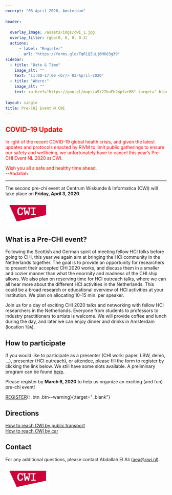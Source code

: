 ```yaml
---
excerpt: "03 April 2020, Amsterdam"

header:

  overlay_image: /assets/imgs/cwi_1.jpg
  overlay_filter: rgba(0, 0, 0, 0.3)
  actions:
      - label: "Register"
        url: "https://forms.gle/TqR1QZuLj6M683g39"
sidebar:
  - title: "Date & Time"
    image_alt: ""
    text: "11:00-17:00 <br/> 03-April-2020"
  - title: "Where:"
    image_alt: ""
    text: <a href="https://goo.gl/maps/a5i27kuFb2mpfvrM8" target="_blank">CWI, Science Park 123 <br/> 1098 XG, Amsterdam </a>

layout: single
title: Pre-CHI Event @ CWI
---
```

## <span style="color:red"> COVID-19 Update </span>

<span style="color:red">In light of the recent COVID-19 global health crisis, and given the latest updates and protocols enacted by RIVM to limit public gatherings to ensure our safety and wellbeing, we unfortunately have to cancel this year’s Pre-CHI Event NL 2020 at CWI.</span>

<span style="color:red">Wish you all a safe and healthy time ahead, <br>
--Abdallah
</span>

---

The second pre-chi event at Centrum Wiskunde &amp; Informatica (CWI) will take place on **Friday, April 3, 2020**.

<a href="https://www.dis.cwi.nl/"><img src="./assets/imgs/logos/cwi.png" width="140"></a>

## What is a Pre-CHI event?

Following the Scottish and German spirit of meeting fellow HCI folks before going to CHI, this year we again aim at bringing the HCI community in the Netherlands together. The goal is to provide an opportunity for researchers to present their accepted CHI 2020 works, and discuss them in a smaller and cozier manner than what the enormity and madness of the CHI ship allows. We also plan on reserving time for HCI outreach talks, where we can all hear more about the different HCI activities in the Netherlands. This could be a broad research or educational overview of HCI activities at your institution. We plan on allocating 10-15 min. per speaker.

Join us for a day of exciting CHI 2020 talks and networking with fellow HCI researchers in the Netherlands. Everyone from students to professors to industry practitioners to artists is welcome. We will provide coffee and lunch during the day, and later we can enjoy dinner and drinks in Amsterdam (location `TBA`).

## How to participate

If you would like to participate as a presenter (CHI work: paper, LBW, demo, ...), presenter (HCI outreach), or attendee, please fill the form to register by clicking the link below. We still have some slots available. A preliminary program can be found [here](program).

Please register by **March 6, 2020** to help us organize an exciting (and fun) pre-chi event!

[REGISTER](https://forms.gle/TqR1QZuLj6M683g39){: .btn .btn--warning}{:target="\_blank"}
<!--
Please <a href="https://forms.gle/TqR1QZuLj6M683g39" target="\_blank" >register </a> to help us organize an exciting (and fun) pre-chi event! -->

## Directions

<a href="https://www.cwi.nl/about/contact/how-reach-cwi-public-transport" target="\_blank" >How to reach CWI by public transport </a> <br/>
<a href="https://www.cwi.nl/about/contact/how-reach-cwi-car/default-page" target="\_blank" >How to reach CWI by car</a>



## Contact

For any additional questions, please contact Abdallah El Ali ([aea@cwi.nl](mailto:aea@cwi.nl)).

<a href="https://www.dis.cwi.nl/"><img src="./assets/imgs/logos/cwi.png" width="140"></a>
